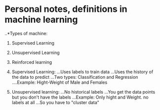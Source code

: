 # Personal notes, definitions in machine learning

..*Types of machine:
1. Supervised Learning
2. Unsupervised Learning
3. Reinforced learning

1. Supervised Learning:
...Uses labels to train data
...Uses the history of the data to predict
...Two types: Classification and Regression
....Example: Hight-Weight of Male and Females

2. Unsupervised learning:
...No historical labels
...You get the data points but you don't have the labels
...Example: Only hight and Weight. no labels at all
...So you have to "cluster data"



 

